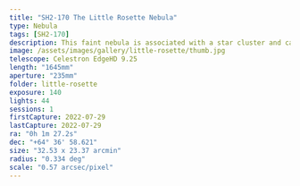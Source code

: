 ```yaml
---
title: "SH2-170 The Little Rosette Nebula"
type: Nebula
tags: [SH2-170]
description: This faint nebula is associated with a star cluster and can be found near Cassiopeia. It is often overlooked for brighter targets close by. Ordinary imaging will reveal a very faint presence, but it takes a red or hydrogen alpha band filter to bring out the detail.
image: /assets/images/gallery/little-rosette/thumb.jpg
telescope: Celestron EdgeHD 9.25
length: "1645mm"
aperture: "235mm"
folder: little-rosette
exposure: 140 
lights: 44
sessions: 1
firstCapture: 2022-07-29 
lastCapture: 2022-07-29
ra: "0h 1m 27.2s"
dec: "+64° 36' 58.621"
size: "32.53 x 23.37 arcmin"
radius: "0.334 deg"
scale: "0.57 arcsec/pixel"
---
```

